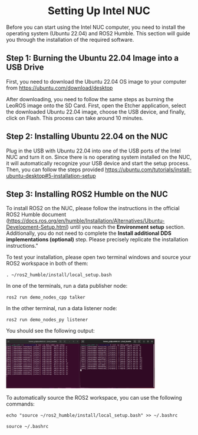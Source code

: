 <h1 align="center"> Setting Up Intel NUC </h1>
Before you can start using the Intel NUC computer, you need to install the operating system (Ubuntu 22.04) and ROS2 Humble. This section will guide you through the installation of the required software.

## Step 1: Burning the Ubuntu 22.04 Image into a USB Drive ##

First, you need to download the Ubuntu 22.04 OS image to your computer from
https://ubuntu.com/download/desktop

After downloading, you need to follow the same steps as burning the LeoROS image onto the SD Card. First, open the Etcher application, select the downloaded Ubuntu 22.04 image, choose the USB device, and finally, click on Flash. This process can take around 10 minutes.

## Step 2: Installing Ubuntu 22.04 on the NUC ##

Plug in the USB with Ubuntu 22.04 into one of the USB ports of the Intel NUC and turn it on. Since there is no operating system installed on the NUC, it will automatically recognize your USB device and start the setup process. Then, you can follow the steps provided https://ubuntu.com/tutorials/install-ubuntu-desktop#5-installation-setup

## Step 3: Installing ROS2 Humble on the NUC ##
To install ROS2 on the NUC, please follow the instructions in the official ROS2 Humble document (https://docs.ros.org/en/humble/Installation/Alternatives/Ubuntu-Development-Setup.html) until you reach the **Environment setup** section. Additionally, you do not need to complete the **Install additional DDS implementations (optional)** step. Please precisely replicate the installation instructions."


To test your installation, please open two terminal windows and source your ROS2 workspace in both of them:
```
. ~/ros2_humble/install/local_setup.bash
```
In one of the terminals, run a data publisher node:
```
ros2 run demo_nodes_cpp talker
```
In the other terminal, run a data listener node:

```
ros2 run demo_nodes_py listener
```

You should see the following output:

<img title="ROS2_Test"  src="../Images/ROS2/ros_test2.png"  width=80% height=auto>

To automatically source the ROS2 workspace, you can use the following commands:
```
echo "source ~/ros2_humble/install/local_setup.bash" >> ~/.bashrc
```

```
source ~/.bashrc
```





